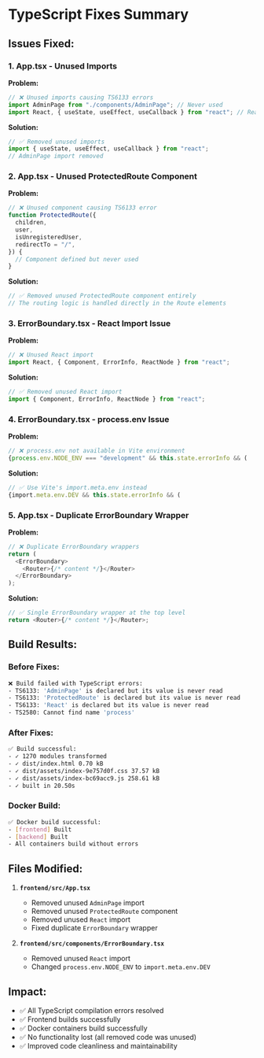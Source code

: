 # TypeScript Fixes Summary

## Issues Fixed:

### 1. **App.tsx - Unused Imports**

**Problem:**

```typescript
// ❌ Unused imports causing TS6133 errors
import AdminPage from "./components/AdminPage"; // Never used
import React, { useState, useEffect, useCallback } from "react"; // React not needed
```

**Solution:**

```typescript
// ✅ Removed unused imports
import { useState, useEffect, useCallback } from "react";
// AdminPage import removed
```

### 2. **App.tsx - Unused ProtectedRoute Component**

**Problem:**

```typescript
// ❌ Unused component causing TS6133 error
function ProtectedRoute({
  children,
  user,
  isUnregisteredUser,
  redirectTo = "/",
}) {
  // Component defined but never used
}
```

**Solution:**

```typescript
// ✅ Removed unused ProtectedRoute component entirely
// The routing logic is handled directly in the Route elements
```

### 3. **ErrorBoundary.tsx - React Import Issue**

**Problem:**

```typescript
// ❌ Unused React import
import React, { Component, ErrorInfo, ReactNode } from "react";
```

**Solution:**

```typescript
// ✅ Removed unused React import
import { Component, ErrorInfo, ReactNode } from "react";
```

### 4. **ErrorBoundary.tsx - process.env Issue**

**Problem:**

```typescript
// ❌ process.env not available in Vite environment
{process.env.NODE_ENV === "development" && this.state.errorInfo && (
```

**Solution:**

```typescript
// ✅ Use Vite's import.meta.env instead
{import.meta.env.DEV && this.state.errorInfo && (
```

### 5. **App.tsx - Duplicate ErrorBoundary Wrapper**

**Problem:**

```typescript
// ❌ Duplicate ErrorBoundary wrappers
return (
  <ErrorBoundary>
    <Router>{/* content */}</Router>
  </ErrorBoundary>
);
```

**Solution:**

```typescript
// ✅ Single ErrorBoundary wrapper at the top level
return <Router>{/* content */}</Router>;
```

## Build Results:

### Before Fixes:

```bash
❌ Build failed with TypeScript errors:
- TS6133: 'AdminPage' is declared but its value is never read
- TS6133: 'ProtectedRoute' is declared but its value is never read
- TS6133: 'React' is declared but its value is never read
- TS2580: Cannot find name 'process'
```

### After Fixes:

```bash
✅ Build successful:
- ✓ 1270 modules transformed
- ✓ dist/index.html 0.70 kB
- ✓ dist/assets/index-9e757d0f.css 37.57 kB
- ✓ dist/assets/index-bc69acc9.js 258.61 kB
- ✓ built in 20.50s
```

### Docker Build:

```bash
✅ Docker build successful:
- [frontend] Built
- [backend] Built
- All containers build without errors
```

## Files Modified:

1. **`frontend/src/App.tsx`**

   - Removed unused `AdminPage` import
   - Removed unused `ProtectedRoute` component
   - Removed unused `React` import
   - Fixed duplicate `ErrorBoundary` wrapper

2. **`frontend/src/components/ErrorBoundary.tsx`**
   - Removed unused `React` import
   - Changed `process.env.NODE_ENV` to `import.meta.env.DEV`

## Impact:

- ✅ All TypeScript compilation errors resolved
- ✅ Frontend builds successfully
- ✅ Docker containers build successfully
- ✅ No functionality lost (all removed code was unused)
- ✅ Improved code cleanliness and maintainability
